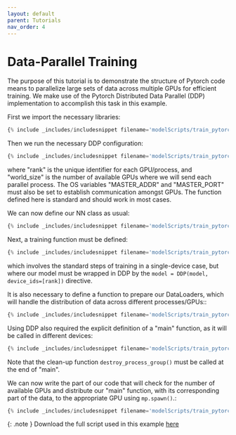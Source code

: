 ```yaml
---
layout: default
parent: Tutorials
nav_order: 4
---
```

    
Data-Parallel Training
======================
The purpose of this tutorial is to demonstrate the structure of Pytorch code means to parallelize large sets of data across multiple GPUs for efficient training. We make use of the Pytorch Distributed Data Parallel (DDP) implementation to accomplish this task in this example.

First we import the necessary libraries:
```python
{% include _includes/includesnippet filename='modelScripts/train_pytorch_multigpu.py ' starttext='import torch' endtext='import os' %}
```

Then we run the necessary DDP configuration:
```python
{% include _includes/includesnippet filename='modelScripts/train_pytorch_multigpu.py ' starttext='def ddp_setup(rank, world_size):' endtext='world_size=world_size)' %}
``` 
where "rank" is the unique identifier for each GPU/process, and "world_size" is the number of available GPUs where we will send each parallel process. The OS variables "MASTER_ADDR" and "MASTER_PORT" must also be set to establish communication amongst GPUs. The function defined here is standard and should work in most cases.

We can now define our NN class as usual:
```python
{% include _includes/includesnippet filename='modelScripts/train_pytorch_multigpu.py ' starttext='class SeqNet(nn.Module):' endtext='return out' %}
```

Next, a training function must be defined:
```python
{% include _includes/includesnippet filename='modelScripts/train_pytorch_multigpu.py ' starttext='def train(model,' endtext='str(rank) + " finished.")' %}
```
which involves the standard steps of training in a single-device case, but where our model must be wrapped in DDP by the `model = DDP(model, device_ids=[rank])` directive.

It is also necessary to define a function to prepare our DataLoaders, which will handle the distribution of data across different processes/GPUs::
```python
{% include _includes/includesnippet filename='modelScripts/train_pytorch_multigpu.py ' starttext='def prepare_dataloader' endtext='  )'%}
```

Using DDP also required the explicit definition of a "main" function, as it will be called in different devices:
```python
{% include _includes/includesnippet filename='modelScripts/train_pytorch_multigpu.py ' starttext='def main(rank, world_size):' endtext='destroy_process_group()'%}
```
Note that the clean-up function `destroy_process_group()` must be called at the end of "main".

We can now write the part of our code that will check for the number of available GPUs and distribute our "main" function, with its corresponding part of the data, to the appropriate GPU using `mp.spawn()`.:
```python
{% include _includes/includesnippet filename='modelScripts/train_pytorch_multigpu.py ' starttext='if __name__ == "__main__":' endtext='nprocs=world_size)'%}
```
{: .note }
Download the full script used in this example [here](https://github.com/accre/mltf/blob/main/docs/modelScripts/train_pytorch_multigpu.py)
